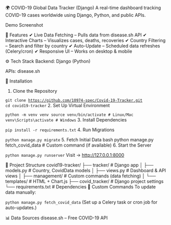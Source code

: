 🌍 COVID-19 Global Data Tracker (Django)
A real-time dashboard tracking COVID-19 cases worldwide using Django, Python, and public APIs.

Demo Screenshot

📌 Features
✔ Live Data Fetching – Pulls data from disease.sh API
✔ Interactive Charts – Visualizes cases, deaths, recoveries
✔ Country Filtering – Search and filter by country
✔ Auto-Update – Scheduled data refreshes (Celery/cron)
✔ Responsive UI – Works on desktop & mobile

⚙️ Tech Stack
Backend: Django (Python)




APIs: disease.sh

🚀 Installation
1. Clone the Repository

<code>git clone https://github.com/10974-spec/Covid-19-Tracker.git
cd covid19-tracker</code>
2. Set Up Virtual Environment

<code>python -m venv venv
source venv/bin/activate  # Linux/Mac
venv\Scripts\activate     # Windows</code>
3. Install Dependencies

<code>pip install -r requirements.txt</code>
4. Run Migrations

<code>python manage.py migrate</code>
5. Fetch Initial Data
bash
python manage.py fetch_covid_data  # Custom command (if available)
6. Start the Server

<code>python manage.py runserver</code>
Visit → http://127.0.0.1:8000

📂 Project Structure
covid19-tracker/
├── tracker/               # Django app
│   ├── models.py          # Country, CovidData models
│   ├── views.py           # Dashboard & API views
│   ├── management/        # Custom commands (data fetching)
│   └── templates/         # HTML + Chart.js
├── covid_tracker/         # Django project settings
└── requirements.txt       # Dependencies
🔧 Custom Commands
To update data manually:


<code>python manage.py fetch_covid_data</code>
(Set up a Celery task or cron job for auto-updates.)

📊 Data Sources
disease.sh – Free COVID-19 API

